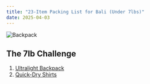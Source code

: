 ```yaml
---
title: "23-Item Packing List for Bali (Under 7lbs)"
date: 2025-04-03
---
```


![Backpack](https://images.unsplash.com/photo-1681334921874-5bafe8acf433?auto=format&fit=crop&w=1200&h=630)

## The 7lb Challenge
1. [Ultralight Backpack](https://amzn.to/4cI5vBn)  
2. [Quick-Dry Shirts](https://amzn.to/3xXyz12)  

<div class="adsterra-banner" data-adsterra-id="XXXXX"></div>
